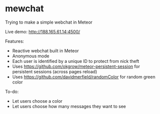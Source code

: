# mewchat
Trying to make a simple webchat in Meteor


Live demo: http://188.165.61.14:4500/

Features:
* Reactive webchat built in Meteor
* Anonymous mode
* Each user is identified by a unique ID to protect from nick theft
* Uses https://github.com/okgrow/meteor-persistent-session for persistent sessions (across pages reload)
* Uses https://github.com/davidmerfield/randomColor for random green color


To-do:
* Let users choose a color
* Let users choose how many messages they want to see

